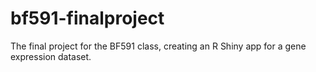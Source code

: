 # bf591-finalproject
The final project for the BF591 class, creating an R Shiny app for a gene expression dataset.


